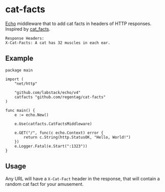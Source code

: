 # cat-facts
[Echo](https://echo.labstack.com/) middleware that to add cat facts in headers of HTTP responses. Inspired by [cat_facts](https://github.com/fabrik42/cat_facts).
```
Response Headers:
X-Cat-Facts: A cat has 32 muscles in each ear.
```

## Example
```
package main

import (
	"net/http"

	"github.com/labstack/echo/v4"
	catfacts "github.com/regentag/cat-facts"
)

func main() {
	e := echo.New()

	e.Use(catfacts.CatFactsMiddleware)

	e.GET("/", func(c echo.Context) error {
		return c.String(http.StatusOK, "Hello, World!")
	})
	e.Logger.Fatal(e.Start(":1323"))
}

```

## Usage
Any URL will have a `X-Cat-Fact` header in the response, that will contain a random cat fact for your amusement.

